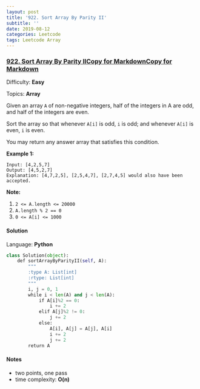 ```yaml
---
layout: post
title: '922. Sort Array By Parity II'
subtitle: ''
date: 2019-08-12
categories: Leetcode
tags: Leetcode Array
---
```

### [922\. Sort Array By Parity IICopy for MarkdownCopy for Markdown](https://leetcode.com/problems/sort-array-by-parity-ii/)

Difficulty: **Easy**

Topics: **Array**


Given an array `A` of non-negative integers, half of the integers in A are odd, and half of the integers are even.

Sort the array so that whenever `A[i]` is odd, `i` is odd; and whenever `A[i]` is even, `i` is even.

You may return any answer array that satisfies this condition.

**Example 1:**

```
Input: [4,2,5,7]
Output: [4,5,2,7]
Explanation: [4,7,2,5], [2,5,4,7], [2,7,4,5] would also have been accepted.
```

**Note:**

1.  `2 <= A.length <= 20000`
2.  `A.length % 2 == 0`
3.  `0 <= A[i] <= 1000`


#### Solution

Language: **Python**

```python
class Solution(object):
    def sortArrayByParityII(self, A):
        """
        :type A: List[int]
        :rtype: List[int]
        """
        i, j = 0, 1
        while i < len(A) and j < len(A):
            if A[i]%2 == 0:
                i += 2
            elif A[j]%2 != 0:
                j += 2
            else:
                A[i], A[j] = A[j], A[i]
                i += 2
                j += 2
        return A
```

#### Notes
- two points, one pass
- time complexity: **O(n)**